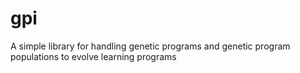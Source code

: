 # gpi
A simple library for handling genetic programs and genetic program populations to evolve learning programs

